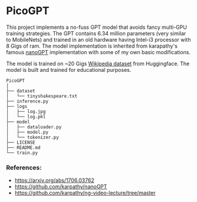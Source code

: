 # PicoGPT
This project implements a no-fuss GPT model that avoids fancy multi-GPU training strategies. The GPT contains 6.34 million parameters (very similar to MobileNets) and trained in an old hardware having Intel-i3 processor with 8 Gigs of ram. The model implementation is inherited from karapathy's famous [nanoGPT](https://github.com/karpathy/nanoGPT) implementation with some of my own basic modifications.

The model is trained on ~20 Gigs [Wikipedia dataset](https://huggingface.co/datasets/wikipedia) from Huggingface. The model is built and trained for educational purposes.

```
PicoGPT
│
├── dataset
│   └── tinyshakespeare.txt
├── inference.py
├── logs
│   ├── log.jpg
│   └── log.pkl
├── model
│   ├── dataloader.py
│   ├── model.py
│   └── tokenizer.py
├── LICENSE
├── README.md
└── train.py
```

### References:
* https://arxiv.org/abs/1706.03762
* https://github.com/karpathy/nanoGPT
* https://github.com/karpathy/ng-video-lecture/tree/master
